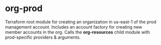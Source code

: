 # org-prod

Terraform root module for creating an organization in us-east-1 of the prod management account. Includes an account factory for creating new member accounts in the org. Calls the **org-resources** child module with prod-specific providers & arguments.
